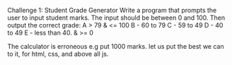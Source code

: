 Challenge 1: Student Grade Generator
Write a program that prompts the user to input student marks. The input should be between 0 and 100. Then output the correct grade:
A > 79 & <= 100
B - 60 to 79
C - 59 to 49
D - 40 to 49
E - less than 40. & >= 0


The calculator is erroneous e.g put 1000 marks.
let us put the best we can to it, for html, css, and above all js.